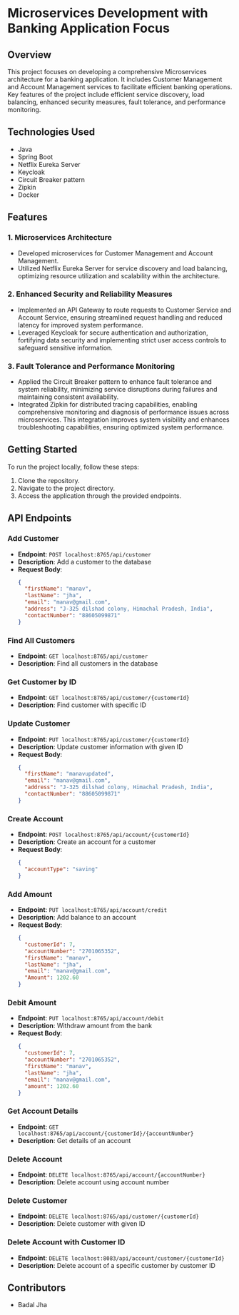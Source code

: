 # Microservices Development with Banking Application Focus

## Overview
This project focuses on developing a comprehensive Microservices architecture for a banking application. It includes Customer Management and Account Management services to facilitate efficient banking operations. Key features of the project include efficient service discovery, load balancing, enhanced security measures, fault tolerance, and performance monitoring.

## Technologies Used
- Java
- Spring Boot
- Netflix Eureka Server
- Keycloak
- Circuit Breaker pattern
- Zipkin
- Docker

## Features

### 1. Microservices Architecture
- Developed microservices for Customer Management and Account Management.
- Utilized Netflix Eureka Server for service discovery and load balancing, optimizing resource utilization and scalability within the architecture.

### 2. Enhanced Security and Reliability Measures
- Implemented an API Gateway to route requests to Customer Service and Account Service, ensuring streamlined request handling and reduced latency for improved system performance.
- Leveraged Keycloak for secure authentication and authorization, fortifying data security and implementing strict user access controls to safeguard sensitive information.

### 3. Fault Tolerance and Performance Monitoring
- Applied the Circuit Breaker pattern to enhance fault tolerance and system reliability, minimizing service disruptions during failures and maintaining consistent availability.
- Integrated Zipkin for distributed tracing capabilities, enabling comprehensive monitoring and diagnosis of performance issues across microservices. This integration improves system visibility and enhances troubleshooting capabilities, ensuring optimized system performance.

## Getting Started
To run the project locally, follow these steps:
1. Clone the repository.
2. Navigate to the project directory.
4. Access the application through the provided endpoints.
## API Endpoints

### Add Customer
- **Endpoint**: `POST localhost:8765/api/customer`
- **Description**: Add a customer to the database
- **Request Body**:
  ```json
  {
    "firstName": "manav",
    "lastName": "jha",
    "email": "manav@gmail.com",
    "address": "J-325 dilshad colony, Himachal Pradesh, India",
    "contactNumber": "88605099871"
  }
  ```

### Find All Customers
- **Endpoint**: `GET localhost:8765/api/customer`
- **Description**: Find all customers in the database

### Get Customer by ID
- **Endpoint**: `GET localhost:8765/api/customer/{customerId}`
- **Description**: Find customer with specific ID

### Update Customer
- **Endpoint**: `PUT localhost:8765/api/customer/{customerId}`
- **Description**: Update customer information with given ID
- **Request Body**:
  ```json
  {
    "firstName": "manavupdated",
    "email": "manav@gmail.com",
    "address": "J-325 dilshad colony, Himachal Pradesh, India",
    "contactNumber": "88605099871"
  }
  ```

### Create Account
- **Endpoint**: `POST localhost:8765/api/account/{customerId}`
- **Description**: Create an account for a customer
- **Request Body**:
  ```json
  {
    "accountType": "saving"
  }
  ```

### Add Amount
- **Endpoint**: `PUT localhost:8765/api/account/credit`
- **Description**: Add balance to an account
- **Request Body**:
  ```json
  {
    "customerId": 7,
    "accountNumber": "2701065352",
    "firstName": "manav",
    "lastName": "jha",
    "email": "manav@gmail.com",
    "Amount": 1202.60
  }
  ```

### Debit Amount
- **Endpoint**: `PUT localhost:8765/api/account/debit`
- **Description**: Withdraw amount from the bank
- **Request Body**:
  ```json
  {
    "customerId": 7,
    "accountNumber": "2701065352",
    "firstName": "manav",
    "lastName": "jha",
    "email": "manav@gmail.com",
    "amount": 1202.60
  }
  ```

### Get Account Details
- **Endpoint**: `GET localhost:8765/api/account/{customerId}/{accountNumber}`
- **Description**: Get details of an account

### Delete Account
- **Endpoint**: `DELETE localhost:8765/api/account/{accountNumber}`
- **Description**: Delete account using account number

### Delete Customer
- **Endpoint**: `DELETE localhost:8765/api/customer/{customerId}`
- **Description**: Delete customer with given ID

### Delete Account with Customer ID
- **Endpoint**: `DELETE localhost:8083/api/account/customer/{customerId}`
- **Description**: Delete account of a specific customer by customer ID
## Contributors
- Badal Jha
